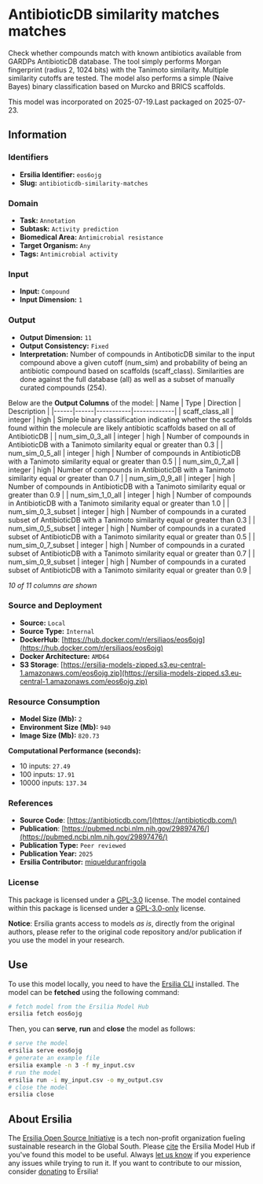 # AntibioticDB similarity matches matches

Check whether compounds match with known antibiotics available from GARDPs AntibioticDB database. The tool simply performs Morgan fingerprint (radius 2, 1024 bits) with the Tanimoto similarity. Multiple similarity cutoffs are tested. The model also performs a simple (Naive Bayes) binary classification based on Murcko and BRICS scaffolds.

This model was incorporated on 2025-07-19.Last packaged on 2025-07-23.

## Information
### Identifiers
- **Ersilia Identifier:** `eos6ojg`
- **Slug:** `antibioticdb-similarity-matches`

### Domain
- **Task:** `Annotation`
- **Subtask:** `Activity prediction`
- **Biomedical Area:** `Antimicrobial resistance`
- **Target Organism:** `Any`
- **Tags:** `Antimicrobial activity`

### Input
- **Input:** `Compound`
- **Input Dimension:** `1`

### Output
- **Output Dimension:** `11`
- **Output Consistency:** `Fixed`
- **Interpretation:** Number of compounds in AntiboticDB similar to the input compound above a given cutoff (num_sim) and probability of being an antibiotic compound based on scaffolds (scaff_class). Similarities are done against the full database (all) as well as a subset of manually curated compounds (254).

Below are the **Output Columns** of the model:
| Name | Type | Direction | Description |
|------|------|-----------|-------------|
| scaff_class_all | integer | high | Simple binary classification indicating whether the scaffolds found within the molecule are likely antibiotic scaffolds based on all of AntibioticDB |
| num_sim_0_3_all | integer | high | Number of compounds in AntibioticDB with a Tanimoto similarity equal or greater than 0.3 |
| num_sim_0_5_all | integer | high | Number of compounds in AntibioticDB with a Tanimoto similarity equal or greater than 0.5 |
| num_sim_0_7_all | integer | high | Number of compounds in AntibioticDB with a Tanimoto similarity equal or greater than 0.7 |
| num_sim_0_9_all | integer | high | Number of compounds in AntibioticDB with a Tanimoto similarity equal or greater than 0.9 |
| num_sim_1_0_all | integer | high | Number of compounds in AntibioticDB with a Tanimoto similarity equal or greater than 1.0 |
| num_sim_0_3_subset | integer | high | Number of compounds in a curated subset of AntibioticDB with a Tanimoto similarity equal or greater than 0.3 |
| num_sim_0_5_subset | integer | high | Number of compounds in a curated subset of AntibioticDB with a Tanimoto similarity equal or greater than 0.5 |
| num_sim_0_7_subset | integer | high | Number of compounds in a curated subset of AntibioticDB with a Tanimoto similarity equal or greater than 0.7 |
| num_sim_0_9_subset | integer | high | Number of compounds in a curated subset of AntibioticDB with a Tanimoto similarity equal or greater than 0.9 |

_10 of 11 columns are shown_
### Source and Deployment
- **Source:** `Local`
- **Source Type:** `Internal`
- **DockerHub**: [https://hub.docker.com/r/ersiliaos/eos6ojg](https://hub.docker.com/r/ersiliaos/eos6ojg)
- **Docker Architecture:** `AMD64`
- **S3 Storage**: [https://ersilia-models-zipped.s3.eu-central-1.amazonaws.com/eos6ojg.zip](https://ersilia-models-zipped.s3.eu-central-1.amazonaws.com/eos6ojg.zip)

### Resource Consumption
- **Model Size (Mb):** `2`
- **Environment Size (Mb):** `940`
- **Image Size (Mb):** `820.73`

**Computational Performance (seconds):**
- 10 inputs: `27.49`
- 100 inputs: `17.91`
- 10000 inputs: `137.34`

### References
- **Source Code**: [https://antibioticdb.com/](https://antibioticdb.com/)
- **Publication**: [https://pubmed.ncbi.nlm.nih.gov/29897476/](https://pubmed.ncbi.nlm.nih.gov/29897476/)
- **Publication Type:** `Peer reviewed`
- **Publication Year:** `2025`
- **Ersilia Contributor:** [miquelduranfrigola](https://github.com/miquelduranfrigola)

### License
This package is licensed under a [GPL-3.0](https://github.com/ersilia-os/ersilia/blob/master/LICENSE) license. The model contained within this package is licensed under a [GPL-3.0-only](LICENSE) license.

**Notice**: Ersilia grants access to models _as is_, directly from the original authors, please refer to the original code repository and/or publication if you use the model in your research.


## Use
To use this model locally, you need to have the [Ersilia CLI](https://github.com/ersilia-os/ersilia) installed.
The model can be **fetched** using the following command:
```bash
# fetch model from the Ersilia Model Hub
ersilia fetch eos6ojg
```
Then, you can **serve**, **run** and **close** the model as follows:
```bash
# serve the model
ersilia serve eos6ojg
# generate an example file
ersilia example -n 3 -f my_input.csv
# run the model
ersilia run -i my_input.csv -o my_output.csv
# close the model
ersilia close
```

## About Ersilia
The [Ersilia Open Source Initiative](https://ersilia.io) is a tech non-profit organization fueling sustainable research in the Global South.
Please [cite](https://github.com/ersilia-os/ersilia/blob/master/CITATION.cff) the Ersilia Model Hub if you've found this model to be useful. Always [let us know](https://github.com/ersilia-os/ersilia/issues) if you experience any issues while trying to run it.
If you want to contribute to our mission, consider [donating](https://www.ersilia.io/donate) to Ersilia!
